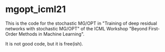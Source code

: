 # mgopt_icml21

This is the code for the stochastic MG/OPT in "Training of deep residual networks with stochastic MG/OPT" of the ICML Workshop "Beyond First-Order Methods in Machine Learning".

It is not good code, but it is free(ish).